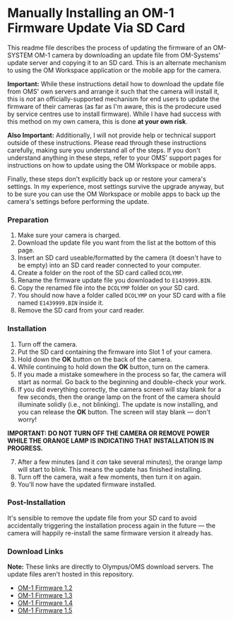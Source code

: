 # Manually Installing an OM-1 Firmware Update Via SD Card

This readme file describes the process of updating the firmware of an OM-SYSTEM OM-1 camera by downloading an update file from OM-Systems' update server and copying it to an SD card. This is an alternate mechanism to using the OM Workspace application or the mobile app for the camera.

**Important:** While these instructions detail how to download the update file from OMS' own servers and arrange it such that the camera will install it, this is _not_ an officially-supported mechanism for end users to update the firmware of their cameras (as far as I'm aware, this is the prodecure used by service centres use to install firmware). While I have had success with this method on my own camera, this is done **at your own risk**. 

**Also Important:** Additionally, I will not provide help or technical support outside of these instructions. Please read through these instructions carefully, making sure you understand all of the steps. If you don't understand anything in these steps, refer to your OMS' support pages for instructions on how to update using the OM Workspace or mobile apps. 

Finally, these steps don't explicitly back up or restore your camera's settings. In my experience, most settings survive the upgrade anyway, but to be sure you can use the OM Workspace or mobile apps to back up the camera's settings before performing the update.

### Preparation

1. Make sure your camera is charged.
2. Download the update file you want from the list at the bottom of this page. 
3. Insert an SD card useable/formatted by the camera (it doesn't have to be empty) into an SD card reader connected to your computer. 
4. Create a folder on the root of the SD card called `DCOLYMP`.
5. Rename the firmware update file you downloaded to `E1439999.BIN`.
6. Copy the renamed file into the `DCOLYMP` folder on your SD card.
7. You should now have a folder called `DCOLYMP` on your SD card with a file named `E1439999.BIN` inside it.
8. Remove the SD card from your card reader.

### Installation

1. Turn off the camera.
2. Put the SD card containing the firmware into Slot 1 of your camera.
3. Hold down the **OK** button on the back of the camera.
4. While continuing to hold down the **OK** button, turn on the camera.
5. If you made a mistake somewhere in the process so far, the camera will start as normal. Go back to the beginning and double-check your work.
6. If you did everything correctly, the camera screen will stay blank for a few seconds, then the orange lamp on the front of the camera should illuminate solidly (i.e., not blinking). The update is now installing, and you can release the **OK** button. The screen will stay blank — don't worry!

**IMPORTANT: DO NOT TURN OFF THE CAMERA OR REMOVE POWER WHILE THE ORANGE LAMP IS INDICATING THAT INSTALLATION IS IN PROGRESS.**

7. After a few minutes (and it _can_ take several minutes), the orange lamp will start to blink. This means the update has finished installing.
8. Turn off the camera, wait a few moments, then turn it on again.
9. You'll now have the updated firmware installed. 

### Post-Installation 

It's sensible to remove the update file from your SD card to avoid accidentally triggering the installation process again in the future — the camera will happily re-install the same firmware version it already has.

### Download Links

**Note:** These links are directly to Olympus/OMS download servers. The update files aren't hosted in this repository.

- [OM-1 Firmware 1.2](https://dl01.om-digitalsolutions.net/OMDS/FIRMWARES/0001/1430/OLY_E_143_1200_0000_0000.BIN)
- [OM-1 Firmware 1.3](https://dl01.om-digitalsolutions.net/OMDS/FIRMWARES/0001/1430/OLY_E_143_1300_0000_0000.BIN)
- [OM-1 Firmware 1.4](https://dl01.om-digitalsolutions.net/OMDS/FIRMWARES/0001/1430/OLY_E_143_1400_0000_0000.BIN)
- [OM-1 Firmware 1.5](https://dl01.om-digitalsolutions.net/OMDS/FIRMWARES/0001/1430/OLY_E_143_1500_0000_0000.BIN)